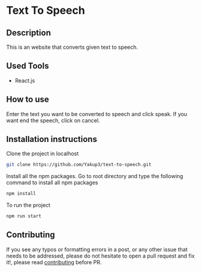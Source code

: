# Text To Speech

## Description
This is an website that converts given text to speech.

## Used Tools
- React.js

## How to use

Enter the text you want to be converted to speech and click speak. If you want end the speech, click on cancel.

## Installation instructions

Clone the project in localhost

```bash
git clone https://github.com/Yakup3/text-to-speech.git
```

Install all the npm packages. Go to root directory and type the following command to install all npm packages

```bash
npm install
```

To run the project

```bash
npm run start
```

## Contributing

If you see any typos or formatting errors in a post, or any other issue that needs to be addressed, please do not hesitate to open a pull request and fix it!, please read [contributing](./CONTRIBUTING.md) before PR.
